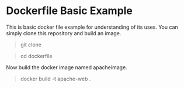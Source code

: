 # Dockerfile Basic Example

This is basic docker file example for understanding of its uses. You can simply clone this repository and build an image.

> git clone  

> cd dockerfile

Now build the docker image named apacheimage. 

> docker build -t apache-web .
